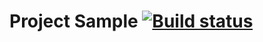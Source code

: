 # Project Sample [![Build status](https://ci.appveyor.com/api/projects/status/s3cjq8v57kvm9fek/branch/main?svg=true)](https://ci.appveyor.com/project/alexdnf/api-and-ci-hw/branch/main)
